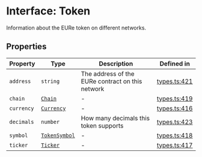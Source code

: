 # Interface: Token

Information about the EURe token on different networks.

## Properties

| Property | Type | Description | Defined in |
| ------ | ------ | ------ | ------ |
| `address` | `string` | The address of the EURe contract on this network | [types.ts:421](https://github.com/monerium/js-monorepo/blob/main/packages/sdk/src/types.ts#L421) |
| `chain` | [`Chain`](/docs/packages/sdk/type-aliases/Chain.md) | - | [types.ts:419](https://github.com/monerium/js-monorepo/blob/main/packages/sdk/src/types.ts#L419) |
| `currency` | [`Currency`](/docs/packages/sdk/enumerations/Currency.md) | - | [types.ts:416](https://github.com/monerium/js-monorepo/blob/main/packages/sdk/src/types.ts#L416) |
| `decimals` | `number` | How many decimals this token supports | [types.ts:423](https://github.com/monerium/js-monorepo/blob/main/packages/sdk/src/types.ts#L423) |
| `symbol` | [`TokenSymbol`](/docs/packages/sdk/type-aliases/TokenSymbol.md) | - | [types.ts:418](https://github.com/monerium/js-monorepo/blob/main/packages/sdk/src/types.ts#L418) |
| `ticker` | [`Ticker`](/docs/packages/sdk/type-aliases/Ticker.md) | - | [types.ts:417](https://github.com/monerium/js-monorepo/blob/main/packages/sdk/src/types.ts#L417) |
